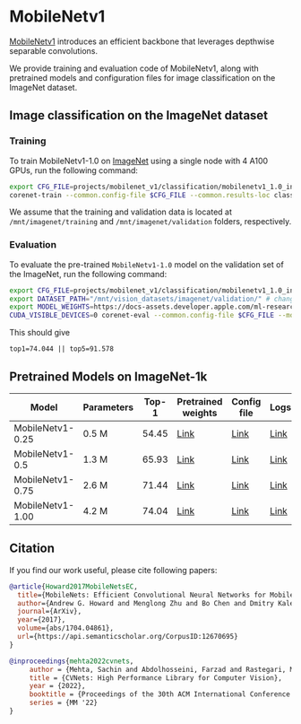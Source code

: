 # MobileNetv1

[MobileNetv1](https://arxiv.org/abs/1704.04861) introduces an efficient backbone that leverages depthwise separable convolutions.

We provide training and evaluation code of MobileNetv1, along with pretrained models and configuration files for image classification on the ImageNet dataset.

## Image classification on the ImageNet dataset

### Training
To train MobileNetv1-1.0 on [ImageNet](https://image-net.org) using a single node with 4 A100 GPUs, run the following command:

```bash
export CFG_FILE=projects/mobilenet_v1/classification/mobilenetv1_1.0_in1k.yaml
corenet-train --common.config-file $CFG_FILE --common.results-loc classification_results
```

We assume that the training and validation data is located at `/mnt/imagenet/training` and `/mnt/imagenet/validation` folders, respectively. 

### Evaluation

To evaluate the pre-trained `MobileNetv1-1.0` model on the validation set of the ImageNet, run the following command:

```bash
export CFG_FILE=projects/mobilenet_v1/classification/mobilenetv1_1.0_in1k.yaml
export DATASET_PATH="/mnt/vision_datasets/imagenet/validation/" # change to the ImageNet validation path
export MODEL_WEIGHTS=https://docs-assets.developer.apple.com/ml-research/models/cvnets-v2/classification/mobilenetv1-1.00.pt
CUDA_VISIBLE_DEVICES=0 corenet-eval --common.config-file $CFG_FILE --model.classification.pretrained $MODEL_WEIGHTS --common.override-kwargs dataset.root_val=$DATASET_PATH
```

This should give
```
top1=74.044 || top5=91.578
```

## Pretrained Models on ImageNet-1k

| Model | Parameters | Top-1 | Pretrained weights | Config file | Logs |
| ---  | --- | --- | --- | --- | --- |
| MobileNetv1-0.25 | 0.5 M | 54.45 | [Link](https://docs-assets.developer.apple.com/ml-research/models/cvnets-v2/classification/mobilenetv1-0.25.pt) | [Link](https://docs-assets.developer.apple.com/ml-research/models/cvnets-v2/classification/mobilenetv1-0.25.yaml) | [Link](https://docs-assets.developer.apple.com/ml-research/models/cvnets-v2/classification/mobilenetv1-0.25.logs) |
| MobileNetv1-0.5 | 1.3 M | 65.93 | [Link](https://docs-assets.developer.apple.com/ml-research/models/cvnets-v2/classification/mobilenetv1-0.5.pt) | [Link](https://docs-assets.developer.apple.com/ml-research/models/cvnets-v2/classification/mobilenetv1-0.5.yaml) | [Link](https://docs-assets.developer.apple.com/ml-research/models/cvnets-v2/classification/mobilenetv1-0.5.logs) |
| MobileNetv1-0.75 | 2.6 M | 71.44 | [Link](https://docs-assets.developer.apple.com/ml-research/models/cvnets-v2/classification/mobilenetv1-0.75.pt) | [Link](https://docs-assets.developer.apple.com/ml-research/models/cvnets-v2/classification/mobilenetv1-0.75.yaml) | [Link](https://docs-assets.developer.apple.com/ml-research/models/cvnets-v2/classification/mobilenetv1-0.75.logs) |
| MobileNetv1-1.00 | 4.2 M | 74.04 | [Link](https://docs-assets.developer.apple.com/ml-research/models/cvnets-v2/classification/mobilenetv1-1.00.pt) | [Link](https://docs-assets.developer.apple.com/ml-research/models/cvnets-v2/classification/mobilenetv1-1.00.yaml) | [Link](https://docs-assets.developer.apple.com/ml-research/models/cvnets-v2/classification/mobilenetv1-1.00.logs) |

## Citation
If you find our work useful, please cite following papers:

```BibTeX
@article{Howard2017MobileNetsEC,
  title={MobileNets: Efficient Convolutional Neural Networks for Mobile Vision Applications},
  author={Andrew G. Howard and Menglong Zhu and Bo Chen and Dmitry Kalenichenko and Weijun Wang and Tobias Weyand and Marco Andreetto and Hartwig Adam},
  journal={ArXiv},
  year={2017},
  volume={abs/1704.04861},
  url={https://api.semanticscholar.org/CorpusID:12670695}
}

@inproceedings{mehta2022cvnets, 
     author = {Mehta, Sachin and Abdolhosseini, Farzad and Rastegari, Mohammad}, 
     title = {CVNets: High Performance Library for Computer Vision}, 
     year = {2022}, 
     booktitle = {Proceedings of the 30th ACM International Conference on Multimedia}, 
     series = {MM '22} 
}
```
